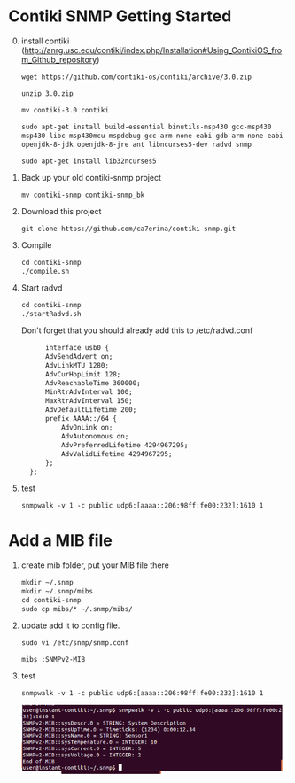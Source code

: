 Contiki SNMP Getting Started
==============================
0. install contiki  (http://anrg.usc.edu/contiki/index.php/Installation#Using_ContikiOS_from_Github_repository)
   ```
   wget https://github.com/contiki-os/contiki/archive/3.0.zip
   ```
   
   ```
   unzip 3.0.zip
   ```
   
   ```
   mv contiki-3.0 contiki
   ```
   
   ```
   sudo apt-get install build-essential binutils-msp430 gcc-msp430 msp430-libc msp430mcu mspdebug gcc-arm-none-eabi gdb-arm-none-eabi openjdk-8-jdk openjdk-8-jre ant libncurses5-dev radvd snmp
   ```
   
   ```
   sudo apt-get install lib32ncurses5
   ```

1. Back up your old contiki-snmp project
    ```
    mv contiki-snmp contiki-snmp_bk
    ```
2. Download this project
    ```
    git clone https://github.com/ca7erina/contiki-snmp.git
    ```
3. Compile
    ```
    cd contiki-snmp
    ./compile.sh
    ```
4. Start radvd
    ```
    cd contiki-snmp
    ./startRadvd.sh
    ```
    Don't forget that you should already add this to /etc/radvd.conf
    ```
          interface usb0 {
          AdvSendAdvert on;
          AdvLinkMTU 1280;
          AdvCurHopLimit 128;
          AdvReachableTime 360000;
          MinRtrAdvInterval 100;
          MaxRtrAdvInterval 150;
          AdvDefaultLifetime 200;
          prefix AAAA::/64 {
              AdvOnLink on;
              AdvAutonomous on;
              AdvPreferredLifetime 4294967295;
              AdvValidLifetime 4294967295;
          };
      };
    ```
5. test
    ```
    snmpwalk -v 1 -c public udp6:[aaaa::206:98ff:fe00:232]:1610 1
    ```

Add a MIB file
==============================
1. create mib folder, put your MIB file there
    ```
    mkdir ~/.snmp
    mkdir ~/.snmp/mibs
    cd contiki-snmp
    sudo cp mibs/* ~/.snmp/mibs/
    ```
2. update add it to config file.
    ```
    sudo vi /etc/snmp/snmp.conf
    ```
    ```
    mibs :SNMPv2-MIB
    ```
3. test
    ```
    snmpwalk -v 1 -c public udp6:[aaaa::206:98ff:fe00:232]:1610 1
    ```
    ![mib](images/mib.png?raw=true)

